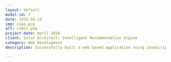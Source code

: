 ```yaml
---
layout: default
modal-id: 7
date: 2016-04-18
img: cake.png
alt: cabin.png
project-date: April 2016
client: Solar Architect: Intelligent Recommendation Engine
category: Web Development
description: Successfully built a web based application using Javascript HTML and PHP to predict Solar Energy using the open source datasets. Computed linear regression models using R on the weather data resulting in powerful prediction knowledge with accuracy of 83%. Leveraged computed data to recommend the number of appliances that can run of predicted solar power. 

---
```

